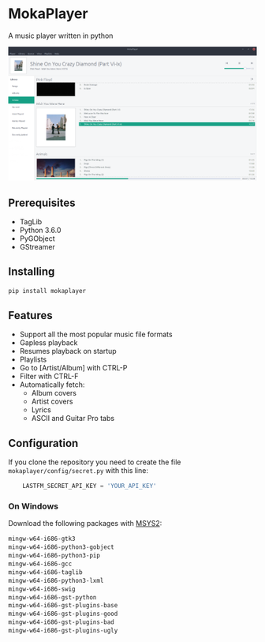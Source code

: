 # MokaPlayer

A music player written in python 
    
![](mokaplayer/data/screenshot.png)
   
## Prerequisites
-   TagLib
-   Python 3.6.0
-   PyGObject
-   GStreamer

## Installing
```sh
pip install mokaplayer
```

##   Features
-   Support all the most popular music file formats
-   Gapless playback
-   Resumes playback on startup
-   Playlists
-   Go to [Artist/Album] with CTRL-P
-   Filter with CTRL-F
-   Automatically fetch:
    - Album covers
    - Artist covers
    - Lyrics 
    - ASCII and Guitar Pro tabs

## Configuration

If you clone the repository you need to create the file `mokaplayer/config/secret.py` with this line: 
```python
    LASTFM_SECRET_API_KEY = 'YOUR_API_KEY'
```

### On Windows

Download the following packages with [MSYS2](http://www.msys2.org/):
```sh
mingw-w64-i686-gtk3
mingw-w64-i686-python3-gobject
mingw-w64-i686-python3-pip
mingw-w64-i686-gcc
mingw-w64-i686-taglib
mingw-w64-i686-python3-lxml
mingw-w64-i686-swig 
mingw-w64-i686-gst-python
mingw-w64-i686-gst-plugins-base
mingw-w64-i686-gst-plugins-good
mingw-w64-i686-gst-plugins-bad
mingw-w64-i686-gst-plugins-ugly
```

